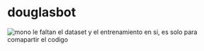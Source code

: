 # douglasbot
![mono](favicon.ico "mono")
le faltan el dataset y el entrenamiento en si, es solo para comapartir el codigo
